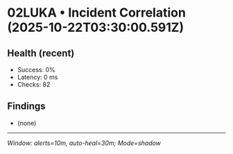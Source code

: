 # 02LUKA • Incident Correlation (2025-10-22T03:30:00.591Z)

## Health (recent)
- Success: 0%
- Latency: 0 ms
- Checks: 82

## Findings
- (none)

---
_Window: alerts=10m, auto-heal=30m; Mode=shadow_